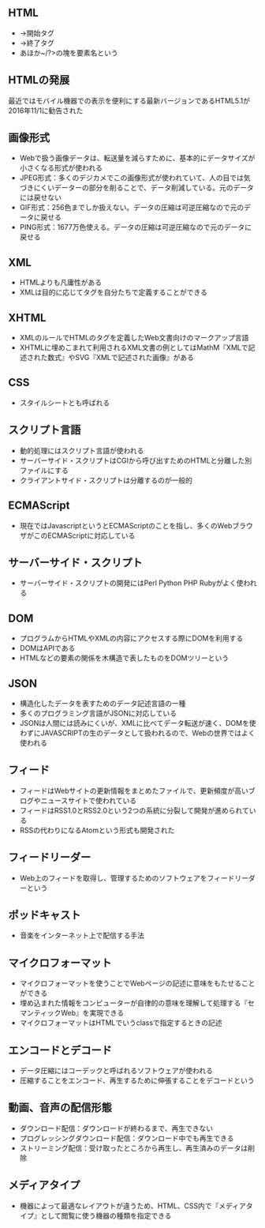 ## HTML
- <html>→開始タグ
- </html>→終了タグ
- <?>あほか~/?>の塊を要素名という

## HTMLの発展
最近ではモバイル機器での表示を便利にする最新バージョンであるHTML5.1が2016年11/1に勧告された

## 画像形式
- Webで扱う画像データは、転送量を減らすために、基本的にデータサイズが小さくなる形式が使われる
- JPEG形式：多くのデジカメでこの画像形式が使われていて、人の目では気づきにくいデーターの部分を削ることで、データ削減している。元のデータには戻せない
- GIF形式：256色までしか扱えない。データの圧縮は可逆圧縮なので元のデータに戻せる
- PING形式：1677万色使える。データの圧縮は可逆圧縮なので元のデータに戻せる

## XML
- HTMLよりも凡庸性がある
- XMLは目的に応じてタグを自分たちで定義することができる

## XHTML
- XMLのルールでHTMLのタグを定義したWeb文書向けのマークアップ言語
- XHTMLに埋めこまれて利用されるXML文書の例としてはMathM『XMLで記述された数式』やSVG『XMLで記述された画像』がある

## CSS
- スタイルシートとも呼ばれる

## スクリプト言語
- 動的処理にはスクリプト言語が使われる
- サーバーサイド・スクリプトはCGIから呼び出すためのHTMLと分離した別ファイルにする
- クライアントサイド・スクリプトは分離するのが一般的

## ECMAScript
- 現在ではJavascriptというとECMAScriptのことを指し、多くのWebブラウザがこのECMAScriptに対応している

## サーバーサイド・スクリプト
- サーバーサイド・スクリプトの開発にはPerl Python PHP Rubyがよく使われる

## DOM
- プログラムからHTMLやXMLの内容にアクセスする際にDOMを利用する
- DOMはAPIである
- HTMLなどの要素の関係を木構造で表したものをDOMツリーという

## JSON
- 構造化したデータを表すためのデータ記述言語の一種
- 多くのプログラミング言語がJSONに対応している
- JSONは人間には読みにくいが、XMLに比べてデータ転送が速く、DOMを使わずにJAVASCRIPTの生のデータとして扱われるので、Webの世界ではよく使われる

## フィード
- フィードはWebサイトの更新情報をまとめたファイルで、更新頻度が高いブログやニュースサイトで使われている
- フィードはRSS1.0とRSS2.0という2つの系統に分裂して開発が進められている
- RSSの代わりになるAtomという形式も開発された

## フィードリーダー
- Web上のフィードを取得し、管理するためのソフトウェアをフィードリーダーという

## ポッドキャスト
- 音楽をインターネット上で配信する手法

## マイクロフォーマット
- マイクロフォーマットを使うことでWebページの記述に意味をもたせることができる
- 埋め込まれた情報をコンピューターが自律的の意味を理解して処理する『セマンティックWeb』を実現できる
- マイクロフォーマットはHTMLでいうclassで指定するときの記述

## エンコードとデコード
- データ圧縮にはコーデックと呼ばれるソフトウェアが使われる
- 圧縮することをエンコード、再生するために伸張することをデコードという

## 動画、音声の配信形態
- ダウンロード配信：ダウンロードが終わるまで、再生できない
- プログレッシングダウンロード配信：ダウンロード中でも再生できる
- ストリーミング配信：受け取ったところから再生し、再生済みのデータは削除

 ## メディアタイプ
 - 機器によって最適なレイアウトが違うため、HTML、CSS内で『メディアタイプ』として閲覧に使う機器の種類を指定できる

